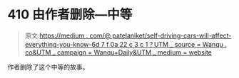 # 410 由作者删除—中等

> 原文:[https://medium . com/@ patelaniket/self-driving-cars-will-affect-everything-you-know-6d 7 f 0a 22 c 3 c 1？UTM _ source = Wanqu . co&UTM _ campaign = Wanqu+Daily&UTM _ medium = website](https://medium.com/@patelaniket/self-driving-cars-will-affect-everything-you-know-6d7f0a22c3c1?utm_source=wanqu.co&utm_campaign=Wanqu+Daily&utm_medium=website)

作者删除了这个中等的故事。